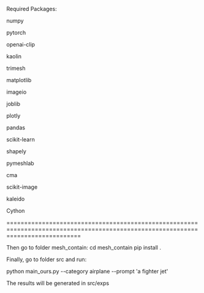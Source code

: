 
Required Packages:

numpy

pytorch

openai-clip

kaolin

trimesh

matplotlib

imageio

joblib

plotly

pandas

scikit-learn

shapely

pymeshlab

cma

scikit-image

kaleido

Cython

=================================================================================================================================

Then go to folder mesh_contain:
cd mesh_contain
pip install .

Finally, go to folder src and run:

python main_ours.py --category airplane --prompt 'a fighter jet'

The results will be generated in src/exps
